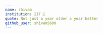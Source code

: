 ```yaml
---
name: shivam 
institution: IIT 🚩 
quote: Not just a year older a year better 
github_user: shivam5600
---
```

